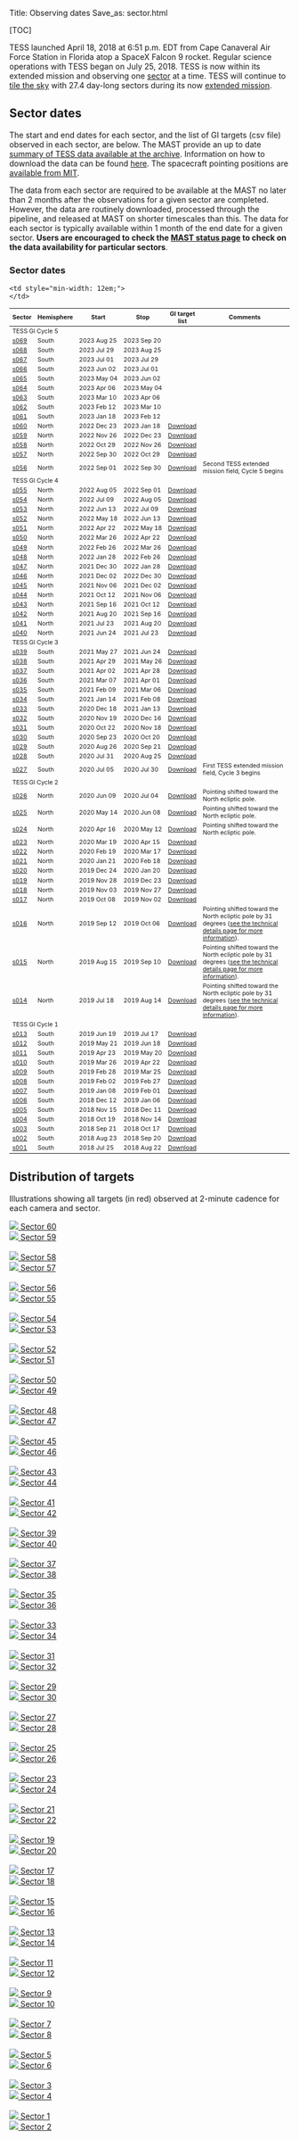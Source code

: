 Title: Observing dates
Save_as: sector.html

[TOC]

TESS launched April 18, 2018 at 6:51 p.m. EDT from Cape Canaveral Air Force Station in Florida atop a SpaceX Falcon 9 rocket. Regular science operations with TESS began on July 25, 2018. TESS is now within its extended mission and observing one [sector](primary.html#sky-coverage) at a time. TESS will continue to [tile the sky](extended.html#observing-strategy) with 27.4 day-long sectors during its now [extended mission](extended.html).

## Sector dates

The start and end dates for each sector, and the list of GI targets (csv file) observed in each sector, are below. The MAST provide an up to date [summary of TESS data available at the archive](https://outerspace.stsci.edu/display/TESS/TESS+Holdings+Available+by+MAST+Service).
Information on how to download the data can be found [here](data-access.html). The spacecraft pointing positions are [available from MIT](https://tess.mit.edu/observations/).

The data from each sector are required to be available at the MAST no later than 2 months after the observations for a given sector are completed. However, the data are routinely downloaded, processed through the pipeline, and released at MAST on shorter timescales than this. The data for each sector is typically available within 1 month of the end date for a given sector. <b>Users are encouraged to check the [MAST status page](https://outerspace.stsci.edu/display/TESS/TESS+Holdings+Available+by+MAST+Service) to check on the data availability for particular sectors</b>.

<div class="panel panel-primary">
  <div class="panel-heading">
    <h3 class="panel-title">Sector dates</h3>
  </div>
  <div class="panel-body">

  <table class="table table-striped table-hover" style="font-size: 0.77em;">
  <thead>
    <tr>
      <th style="vertical-align: middle;">Sector</th>
      <th style="vertical-align: middle;">Hemisphere</th>
      <th style="vertical-align: middle;">Start</th>
      <th style="vertical-align: middle;">Stop</th>
      <th style="vertical-align: middle;">GI target list</th>
      <!-- <th style="vertical-align: middle;" class="text-center">Release<br>notes</th> -->
      <th style="vertical-align: middle;">Comments</th>
    </tr>
  </thead>

 <tr>
  <td colspan="6">TESS GI Cycle 5</td>
 </tr>

 <tr>
    <td><a href="#s069">s069</a></td>
    <td>South</td>
    <td>2023&nbsp;Aug&nbsp;25</td>
    <td>2023&nbsp;Sep&nbsp;20</td>
    <td></td>
    <td style="min-width: 12em;">
    </td>
  </tr>

 <tr>
    <td><a href="#s068">s068</a></td>
    <td>South</td>
    <td>2023&nbsp;Jul&nbsp;29</td>
    <td>2023&nbsp;Aug&nbsp;25</td>
    <td></td>
    <td style="min-width: 12em;">
    </td>
  </tr>

 <tr>
    <td><a href="#s067">s067</a></td>
    <td>South</td>
    <td>2023&nbsp;Jul&nbsp;01</td>
    <td>2023&nbsp;Jul&nbsp;29</td>
    <td></td>
    <td style="min-width: 12em;">
    </td>
  </tr>

 <tr>
    <td><a href="#s066">s066</a></td>
    <td>South</td>
    <td>2023&nbsp;Jun&nbsp;02</td>
    <td>2023&nbsp;Jul&nbsp;01</td>
    <td></td>
    <td style="min-width: 12em;">
    </td>
  </tr>

<tr>
    <td><a href="#s065">s065</a></td>
    <td>South</td>
    <td>2023&nbsp;May&nbsp;04</td>
    <td>2023&nbsp;Jun&nbsp;02</td>
    <td></td>
    <td style="min-width: 12em;">
    </td>
  </tr>

 <tr>
    <td><a href="#s064">s064</a></td>
    <td>South</td>
    <td>2023&nbsp;Apr&nbsp;06</td>
    <td>2023&nbsp;May&nbsp;04</td>
    <td></td>
    <td style="min-width: 12em;">
    </td>
  </tr>

 <tr>
    <td><a href="#s063">s063</a></td>
    <td>South</td>
    <td>2023&nbsp;Mar&nbsp;10</td>
    <td>2023&nbsp;Apr&nbsp;06</td>
    <td></td>
    <td style="min-width: 12em;">
    </td>
  </tr>

 <tr>
    <td><a href="#s062">s062</a></td>
    <td>South</td>
    <td>2023&nbsp;Feb&nbsp;12</td>
    <td>2023&nbsp;Mar&nbsp;10</td>
    <td></td>
    <td style="min-width: 12em;">
    </td>
  </tr>

 <tr>
    <td><a href="#s061">s061</a></td>
    <td>South</td>
    <td>2023&nbsp;Jan&nbsp;18</td>
    <td>2023&nbsp;Feb&nbsp;12</td>
    <td></td>
    <td style="min-width: 12em;">
    </td>
  </tr>

 <tr>
    <td><a href="#s060">s060</a></td>
    <td>North</td>
    <td>2022&nbsp;Dec&nbsp;23</td>
    <td>2023&nbsp;Jan&nbsp;18</td>
    <td><a href='data/target_lists/sector060_targets_lists/GI_S060.csv'>Download</a></td>
    <td style="min-width: 12em;">
    </td>
  </tr>

 <tr>
    <td><a href="#s059">s059</a></td>
    <td>North</td>
    <td>2022&nbsp;Nov&nbsp;26</td>
    <td>2022&nbsp;Dec&nbsp;23</td>
   <td><a href='data/target_lists/sector059_targets_lists/GI_S059.csv'>Download</a></td>
    <td style="min-width: 12em;">
    </td>
  </tr>

 <tr>
    <td><a href="#s058">s058</a></td>
    <td>North</td>
    <td>2022&nbsp;Oct&nbsp;29</td>
    <td>2022&nbsp;Nov&nbsp;26</td>
    <td><a href='data/target_lists/sector058_targets_lists/GI_S058.csv'>Download</a></td>
    <td style="min-width: 12em;">
    </td>
  </tr>

 <tr>
    <td><a href="#s057">s057</a></td>
    <td>North</td>
    <td>2022&nbsp;Sep&nbsp;30</td>
    <td>2022&nbsp;Oct&nbsp;29</td>
    <td><a href='data/target_lists/sector057_targets_lists/GI_S057.csv'>Download</a></td>
    <td style="min-width: 12em;">
    </td>
  </tr>

 <tr>
    <td><a href="#s056">s056</a></td>
    <td>North</td>
    <td>2022&nbsp;Sep&nbsp;01</td>
    <td>2022&nbsp;Sep&nbsp;30</td>
    <td><a href='data/target_lists/sector056_targets_lists/GI_S056.csv'>Download</a></td>
    <td style="min-width: 12em;">Second TESS extended mission field, Cycle 5 begins
    </td>
  </tr>

 <tr>
  <td colspan="6">TESS GI Cycle 4</td>
 </tr>
 
 <tr>
    <td><a href="#s055">s055</a></td>
    <td>North</td>
    <td>2022&nbsp;Aug&nbsp;05</td>
    <td>2022&nbsp;Sep&nbsp;01</td>
    <td><a href='data/target_lists/sector055_targets_lists/GI_S055.csv'>Download</a></td>
    <td style="min-width: 12em;">
    </td>
  </tr>

 <tr>
    <td><a href="#s054">s054</a></td>
    <td>North</td>
    <td>2022&nbsp;Jul&nbsp;09</td>
    <td>2022&nbsp;Aug&nbsp;05</td>
    <td><a href='data/target_lists/sector054_targets_lists/GI_S054.csv'>Download</a></td>
    <td style="min-width: 12em;">
    </td>
  </tr>

 <tr>
    <td><a href="#s053">s053</a></td>
    <td>North</td>
    <td>2022&nbsp;Jun&nbsp;13</td>
    <td>2022&nbsp;Jul&nbsp;09</td>
    <td><a href='data/target_lists/sector053_targets_lists/GI_S053.csv'>Download</a></td>
    <td style="min-width: 12em;">
    </td>
  </tr>

 <tr>
    <td><a href="#s052">s052</a></td>
    <td>North</td>
    <td>2022&nbsp;May&nbsp;18</td>
    <td>2022&nbsp;Jun&nbsp;13</td>
    <td><a href='data/target_lists/sector052_targets_lists/GI_S052.csv'>Download</a></td>
    <td style="min-width: 12em;">
    </td>
  </tr>

 <tr>
    <td><a href="#s051">s051</a></td>
    <td>North</td>
    <td>2022&nbsp;Apr&nbsp;22</td>
    <td>2022&nbsp;May&nbsp;18</td>
    <td><a href='data/target_lists/sector051_targets_lists/GI_S051.csv'>Download</a></td>
    <td style="min-width: 12em;">
    </td>
  </tr>


 <tr>
    <td><a href="#s050">s050</a></td>
    <td>North</td>
    <td>2022&nbsp;Mar&nbsp;26</td>
    <td>2022&nbsp;Apr&nbsp;22</td>
    <td><a href='data/target_lists/sector050_targets_lists/GI_S050.csv'>Download</a></td>
    <td style="min-width: 12em;">
    </td>
  </tr>

 <tr>
    <td><a href="#s049">s049</a></td>
    <td>North</td>
    <td>2022&nbsp;Feb&nbsp;26</td>
    <td>2022&nbsp;Mar&nbsp;26</td>
    <td><a href='data/target_lists/sector049_targets_lists/GI_S049.csv'>Download</a></td>
    <td style="min-width: 12em;">
    </td>
  </tr>
  
 <tr>
    <td><a href="#s048">s048</a></td>
    <td>North</td>
    <td>2022&nbsp;Jan&nbsp;28</td>
    <td>2022&nbsp;Feb&nbsp;26</td>
    <td><a href='data/target_lists/sector048_targets_lists/GI_S048.csv'>Download</a></td>
    <td style="min-width: 12em;">
    </td>
  </tr>

 <tr>
    <td><a href="#s047">s047</a></td>
    <td>North</td>
    <td>2021&nbsp;Dec&nbsp;30</td>
    <td>2022&nbsp;Jan&nbsp;28</td>
    <td><a href='data/target_lists/sector047_targets_lists/GI_S047.csv'>Download</a></td>
    <td style="min-width: 12em;">
    </td>
  </tr>

 <tr>
    <td><a href="#s046">s046</a></td>
    <td>North</td>
    <td>2021&nbsp;Dec&nbsp;02</td>
    <td>2022&nbsp;Dec&nbsp;30</td>
    <td><a href='data/target_lists/sector046_targets_lists/GI_S046.csv'>Download</a></td>
    <td style="min-width: 12em;">
    </td>
  </tr>
  
 <tr>
    <td><a href="#s045">s045</a></td>
    <td>North</td>
    <td>2021&nbsp;Nov&nbsp;06</td>
    <td>2021&nbsp;Dec&nbsp;02</td>
    <td><a href='data/target_lists/sector045_targets_lists/GI_S045.csv'>Download</a></td>
    <td style="min-width: 12em;">
    </td>
  </tr>

 <tr>
    <td><a href="#s044">s044</a></td>
    <td>North</td>
    <td>2021&nbsp;Oct&nbsp;12</td>
    <td>2021&nbsp;Nov&nbsp;06</td>
    <td><a href='data/target_lists/sector044_targets_lists/GI_S044.csv'>Download</a></td>
    <td style="min-width: 12em;">
    </td>
  </tr>

 <tr>
    <td><a href="#s043">s043</a></td>
    <td>North</td>
    <td>2021&nbsp;Sep&nbsp;16</td>
    <td>2021&nbsp;Oct&nbsp;12</td>
    <td><a href='data/target_lists/sector043_targets_lists/GI_S043.csv'>Download</a></td>
    <td style="min-width: 12em;">
    </td>
  </tr>

 <tr>
    <td><a href="#s042">s042</a></td>
    <td>North</td>
    <td>2021&nbsp;Aug&nbsp;20</td>
    <td>2021&nbsp;Sep&nbsp;16</td>
    <td><a href='data/target_lists/sector042_targets_lists/GI_S042.csv'>Download</a></td>
    <td style="min-width: 12em;">
    </td>
  </tr>

 <tr>
    <td><a href="#s041">s041</a></td>
    <td>North</td>
    <td>2021&nbsp;Jul&nbsp;23</td>
    <td>2021&nbsp;Aug&nbsp;20</td>
    <td><a href='data/target_lists/sector041_targets_lists/GI_S041.csv'>Download</a></td>
    <td style="min-width: 12em;">
    </td>
  </tr>


 <tr>
    <td><a href="#s040">s040</a></td>
    <td>North</td>
    <td>2021&nbsp;Jun&nbsp;24</td>
    <td>2021&nbsp;Jul&nbsp;23</td>
    <td><a href='data/target_lists/sector040_targets_lists/GI_S040.csv'>Download</a></td>
    <td style="min-width: 12em;">
    </td>
  </tr>


  <tr>
  <td colspan="6">TESS GI Cycle 3</td>
  </tr>

 <tr>
    <td><a href="#s039">s039</a></td>
    <td>South</td>
    <td>2021&nbsp;May&nbsp;27</td>
    <td>2021&nbsp;Jun&nbsp;24</td>
    <td><a href='data/target_lists/sector039_targets_lists/GI_S039.csv'>Download</a></td>
    <td style="min-width: 12em;">
    </td>
  </tr>

  <tr>
    <td><a href="#s038">s038</a></td>
    <td>South</td>
    <td>2021&nbsp;Apr&nbsp;29</td>
    <td>2021&nbsp;May&nbsp;26</td>
    <td><a href='data/target_lists/sector038_targets_lists/GI_S038.csv'>Download</a></td>
    <td style="min-width: 12em;">
    </td>
  </tr>

  <tr>
    <td><a href="#s037">s037</a></td>
    <td>South</td>
    <td>2021&nbsp;Apr&nbsp;02</td>
    <td>2021&nbsp;Apr&nbsp;28</td>
    <td><a href='data/target_lists/sector037_targets_lists/GI_S037.csv'>Download</a></td>
    <td style="min-width: 12em;">
    </td>
  </tr>

  <tr>
    <td><a href="#s036">s036</a></td>
    <td>South</td>
    <td>2021&nbsp;Mar&nbsp;07</td>
    <td>2021&nbsp;Apr&nbsp;01</td>
    <td><a href='data/target_lists/sector036_targets_lists/GI_S036.csv'>Download</a></td>
    <td style="min-width: 12em;">
    </td>
  </tr>

  <tr>
    <td><a href="#s035">s035</a></td>
    <td>South</td>
    <td>2021&nbsp;Feb&nbsp;09</td>
    <td>2021&nbsp;Mar&nbsp;06</td>
    <td><a href='data/target_lists/sector035_targets_lists/GI_S035.csv'>Download</a></td>
    <td style="min-width: 12em;">
    </td>
  </tr>

  <tr>
    <td><a href="#s034">s034</a></td>
    <td>South</td>
    <td>2021&nbsp;Jan&nbsp;14</td>
    <td>2021&nbsp;Feb&nbsp;08</td>
    <td><a href='data/target_lists/sector034_targets_lists/GI_S034.csv'>Download</a></td>
    <td style="min-width: 12em;">
    </td>
  </tr>

  <tr>
    <td><a href="#s033">s033</a></td>
    <td>South</td>
    <td>2020&nbsp;Dec&nbsp;18</td>
    <td>2021&nbsp;Jan&nbsp;13</td>
    <td><a href='data/target_lists/sector033_targets_lists/GI_S033.csv'>Download</a></td>
    <td style="min-width: 12em;">
    </td>
  </tr>

  <tr>
    <td><a href="#s032">s032</a></td>
    <td>South</td>
    <td>2020&nbsp;Nov&nbsp;19</td>
    <td>2020&nbsp;Dec&nbsp;16</td>
    <td><a href='data/target_lists/sector032_targets_lists/GI_S032.csv'>Download</a></td>
    <td style="min-width: 12em;">
    </td>
  </tr>

  <tr>
    <td><a href="#s031">s031</a></td>
    <td>South</td>
    <td>2020&nbsp;Oct&nbsp;22</td>
    <td>2020&nbsp;Nov&nbsp;18</td>
    <td><a href='data/target_lists/sector031_targets_lists/GI_S031.csv'>Download</a></td>
    <td style="min-width: 12em;">
    </td>
  </tr>

  <tr>
    <td><a href="#s030">s030</a></td>
    <td>South</td>
    <td>2020&nbsp;Sep&nbsp;23</td>
    <td>2020&nbsp;Oct&nbsp;20</td>
    <td><a href='data/target_lists/sector030_targets_lists/GI_S030.csv'>Download</a></td>
    <td style="min-width: 12em;">
    </td>
  </tr>

  <tr>
    <td><a href="#s029">s029</a></td>
    <td>South</td>
    <td>2020&nbsp;Aug&nbsp;26</td>
    <td>2020&nbsp;Sep&nbsp;21</td>
    <td><a href='data/target_lists/sector029_targets_lists/GI_S029.csv'>Download</a></td>
    <td style="min-width: 12em;">
    </td>
  </tr>

  <tr>
    <td><a href="#s028">s028</a></td>
    <td>South</td>
    <td>2020&nbsp;Jul&nbsp;31</td>
    <td>2020&nbsp;Aug&nbsp;25</td>
    <td><a href='data/target_lists/sector028_targets_lists/GI_S028.csv'>Download</a></td>
    <td style="min-width: 12em;">
    </td>
  </tr>

  <tr>
    <td><a href="#s027">s027</a></td>
    <td>South</td>
    <td>2020&nbsp;Jul&nbsp;05</td>
    <td>2020&nbsp;Jul&nbsp;30</td>
    <td><a href='data/target_lists/sector027_targets_lists/GI_S027.csv'>Download</a></td>
    <td style="min-width: 12em;">
      First TESS extended mission field, Cycle 3 begins
    </td>
  </tr>
 <tr>
  <td colspan="6">TESS GI Cycle 2</td>
 </tr>
  <tr>
    <td><a href="#s026">s026</a></td>
    <td>North</td>
    <td>2020&nbsp;Jun&nbsp;09</td>
    <td>2020&nbsp;Jul&nbsp;04</td>
    <td><a href='data/target_lists/sector026_targets_lists/GI_S026.csv'>Download</a></td>
    <td style="min-width: 12em;">Pointing shifted toward the North ecliptic pole.
    </td>
  </tr>

  <tr>
    <td><a href="#s025">s025</a></td>
    <td>North</td>
    <td>2020&nbsp;May&nbsp;14</td>
    <td>2020&nbsp;Jun&nbsp;08</td>
    <td><a href='data/target_lists/sector025_targets_lists/GI_S025.csv'>Download</a></td>
    <td style="min-width: 12em;">Pointing shifted toward the North ecliptic pole.
    </td>
  </tr>

  <tr>
    <td><a href="#s024">s024</a></td>
    <td>North</td>
    <td>2020&nbsp;Apr&nbsp;16</td>
    <td>2020&nbsp;May&nbsp;12</td>
    <td><a href='data/target_lists/sector024_targets_lists/GI_S024.csv'>Download</a></td>
    <td style="min-width: 12em;">Pointing shifted toward the North ecliptic pole.
    </td>
  </tr>

  <tr>
    <td><a href="#s023">s023</a></td>
    <td>North</td>
    <td>2020&nbsp;Mar&nbsp;19</td>
    <td>2020&nbsp;Apr&nbsp;15</td>
    <td><a href='data/target_lists/sector023_targets_lists/GI_S023.csv'>Download</a></td>
    <td style="min-width: 12em;">
    </td>
  </tr>

  <tr>
    <td><a href="#s022">s022</a></td>
    <td>North</td>
    <td>2020&nbsp;Feb&nbsp;19</td>
    <td>2020&nbsp;Mar&nbsp;17</td>
    <td><a href='data/target_lists/sector022_targets_lists/GI_S022.csv'>Download</a></td>
    <td style="min-width: 12em;">
    </td>
  </tr>

  <tr>
    <td><a href="#s021">s021</a></td>
    <td>North</td>
    <td>2020&nbsp;Jan&nbsp;21</td>
    <td>2020&nbsp;Feb&nbsp;18</td>
    <td><a href='data/target_lists/sector021_targets_lists/GI_S021.csv'>Download</a></td>
    <td style="min-width: 12em;">
    </td>
  </tr>

  <tr>
    <td><a href="#s020">s020</a></td>
    <td>North</td>
    <td>2019&nbsp;Dec&nbsp;24</td>
    <td>2020&nbsp;Jan&nbsp;20</td>
    <td><a href='data/target_lists/sector020_targets_lists/GI_S020.csv'>Download</a></td>
    <td style="min-width: 12em;">
    </td>
  </tr>

  <tr>
    <td><a href="#s019">s019</a></td>
    <td>North</td>
    <td>2019&nbsp;Nov&nbsp;28</td>
    <td>2019&nbsp;Dec&nbsp;23</td>
    <td><a href='data/target_lists/sector019_targets_lists/GI_S019.csv'>Download</a></td>
    <td style="min-width: 12em;">
    </td>
  </tr>

  <tr>
    <td><a href="#s018">s018</a></td>
    <td>North</td>
    <td>2019&nbsp;Nov&nbsp;03</td>
    <td>2019&nbsp;Nov&nbsp;27</td>
    <td><a href='data/target_lists/sector018_targets_lists/GI_S018.csv'>Download</a></td>
    <td style="min-width: 12em;">
    </td>
  </tr>

  <tr>
    <td><a href="#s017">s017</a></td>
    <td>North</td>
    <td>2019&nbsp;Oct&nbsp;08</td>
    <td>2019&nbsp;Nov&nbsp;02</td>
    <td><a href='data/target_lists/sector017_targets_lists/GI_S017.csv'>Download</a></td>
    <td style="min-width: 12em;">
    </td>
  </tr>

  <tr>
    <td><a href="#s016">s016</a></td>
    <td>North</td>
    <td>2019&nbsp;Sep&nbsp;12</td>
    <td>2019&nbsp;Oct&nbsp;06</td>
    <td><a href='data/target_lists/sector016_targets_lists/GI_S016.csv'>Download</a></td>
    <td style="min-width: 12em;">Pointing shifted toward the North ecliptic pole by 31 degrees (<a
    href=observing-technical.html>see the technical details page for more information</a>).
    </td>
  </tr>

  <tr>
    <td><a href="#s015">s015</a></td>
    <td>North</td>
    <td>2019&nbsp;Aug&nbsp;15</td>
    <td>2019&nbsp;Sep&nbsp;10</td>
    <td><a href='data/target_lists/sector015_targets_lists/GI_S015.csv'>Download</a></td>
    <td style="min-width: 12em;">Pointing shifted toward the North ecliptic pole by 31 degrees (<a
    href=observing-technical.html>see the technical details page for more information</a>).
    </td>
  </tr>

  <tr>
    <td><a href="#s014">s014</a></td>
    <td>North</td>
    <td>2019&nbsp;Jul&nbsp;18</td>
    <td>2019&nbsp;Aug&nbsp;14</td>
    <td><a href='data/target_lists/sector014_targets_lists/GI_S014.csv'>Download</a></td>
    <td style="min-width: 12em;">Pointing shifted toward the North ecliptic pole by 31 degrees (<a
    href=observing-technical.html>see the technical details page for more information</a>).
    </td>
  </tr>

 <tr>
  <td colspan="6">TESS GI Cycle 1</td>
 </tr>

  <tr>
    <td><a href="#s013">s013</a></td>
    <td>South</td>
    <td>2019&nbsp;Jun&nbsp;19</td>
    <td>2019&nbsp;Jul&nbsp;17</td>
    <td><a href='data/target_lists/sector013_targets_lists/GI_S013.csv'>Download</a></td>
    <td style="min-width: 12em;">
    </td>
  </tr>

  <tr>
    <td><a href="#s012">s012</a></td>
    <td>South</td>
    <td>2019&nbsp;May&nbsp;21</td>
    <td>2019&nbsp;Jun&nbsp;18</td>
    <td><a href='data/target_lists/sector012_targets_lists/GI_S012.csv'>Download</a></td>
    <td style="min-width: 12em;">
    </td>
  </tr>

  <tr>
    <td><a href="#s011">s011</a></td>
    <td>South</td>
    <td>2019&nbsp;Apr&nbsp;23</td>
    <td>2019&nbsp;May&nbsp;20</td>
    <td><a href='data/target_lists/sector011_targets_lists/GI_S011.csv'>Download</a></td>
    <td style="min-width: 12em;">
    </td>
  </tr>

  <tr>
    <td><a href="#s010">s010</a></td>
    <td>South</td>
    <td>2019&nbsp;Mar&nbsp;26</td>
    <td>2019&nbsp;Apr&nbsp;22</td>
    <td><a href='data/target_lists/sector010_targets_lists/GI_S010.csv'>Download</a></td>
    <td style="min-width: 12em;">
    </td>
  </tr>

  <tr>
    <td><a href="#s009">s009</a></td>
    <td>South</td>
    <td>2019&nbsp;Feb&nbsp;28</td>
    <td>2019&nbsp;Mar&nbsp;25</td>
    <td><a href='data/target_lists/sector009_targets_lists/GI_S009.csv'>Download</a></td>

    <td style="min-width: 12em;">
    </td>
  </tr>

  <tr>
    <td><a href="#s008">s008</a></td>
    <td>South</td>
    <td>2019&nbsp;Feb&nbsp;02</td>
    <td>2019&nbsp;Feb&nbsp;27</td>
    <td><a href='data/target_lists/sector008_targets_lists/GI_S008.csv'>Download</a></td>
    <td style="min-width: 12em;">
    </td>
  </tr>

  <tr>
    <td><a href="#s007">s007</a></td>
    <td>South</td>
    <td>2019&nbsp;Jan&nbsp;08</td>
    <td>2019&nbsp;Feb&nbsp;01</td>
    <td><a href='data/target_lists/sector007_targets_lists/GI_S007.csv'>Download</a></td>
    <td style="min-width: 12em;">
    </td>
  </tr>

  <tr>
    <td><a href="#s006">s006</a></td>
    <td>South</td>
    <td>2018&nbsp;Dec&nbsp;12</td>
    <td>2019&nbsp;Jan&nbsp;06</td>
    <td><a href='data/target_lists/sector006_targets_lists/GI_S006.csv'>Download</a></td>
    <td style="min-width: 12em;">
    </td>
  </tr>

  <tr>
    <td><a href="#s005">s005</a></td>
    <td>South</td>
    <td>2018&nbsp;Nov&nbsp;15</td>
    <td>2018&nbsp;Dec&nbsp;11</td>
    <td><a href='data/target_lists/sector005_targets_lists/GI_S005.csv'>Download</a></td>
    <td style="min-width: 12em;">
    </td>
  </tr>

  <tr>
    <td><a href="#s004">s004</a></td>
    <td>South</td>
    <td>2018&nbsp;Oct&nbsp;19</td>
    <td>2018&nbsp;Nov&nbsp;14</td>
    <td><a href='data/target_lists/sector004_targets_lists/GI_S004.csv'>Download</a></td>
    <td style="min-width: 12em;">
    </td>
  </tr>

  <tr>
    <td><a href="#s003">s003</a></td>
    <td>South</td>
    <td>2018&nbsp;Sep&nbsp;21</td>
    <td>2018&nbsp;Oct&nbsp;17</td>
    <td><a href='data/target_lists/sector003_targets_lists/GI_S003.csv'>Download</a></td>
    <td style="min-width: 12em;">
    </td>
  </tr>

  <tr>
    <td><a href="#s002">s002</a></td>
    <td>South</td>
    <td>2018&nbsp;Aug&nbsp;23</td>
    <td>2018&nbsp;Sep&nbsp;20</td>
    <td><a href='data/target_lists/sector002_targets_lists/GI_S002.csv'>Download</a></td>
    <td style="min-width: 12em;"></td>
  </tr>

  <tr>
    <td><a href="#s001">s001</a></td>
    <td>South</td>
    <td>2018&nbsp;Jul&nbsp;25</td>
    <td>2018&nbsp;Aug&nbsp;22</td>
    <td><a href='data/target_lists/sector001_targets_lists/GI_S001.csv'>Download</a></td>
    <td style="min-width: 12em;"></td>
  </tr>

  </table>
</div>
</div>


## Distribution of targets 
Illustrations showing all targets (in red) observed at 2-minute
cadence for each camera and sector.

<div class="row">
    <div class="col-md-6 text-center">
      <a href="images/sector-plots/sector-plots.060.jpeg">
        <img id="s060" src="images/sector-plots/" class="img-responsive">
        Sector 60
      </a>
    </div>
    <div class="col-md-6 text-center">
      <a href="images/sector-plots/sector-plots.059.jpeg">
        <img id="s059" src="images/sector-plots/sector-plots.059.jpeg" class="img-responsive">
        Sector 59
      </a>
    </div>
</div>
<br>
<div class="row">
    <div class="col-md-6 text-center">
      <a href="images/sector-plots/sector-plots.058.jpeg">
        <img id="s058" src="images/sector-plots/sector-plots.058.jpeg" class="img-responsive">
        Sector 58
      </a>
    </div>
    <div class="col-md-6 text-center">
      <a href="images/sector-plots/sector-plots.057.jpeg">
        <img id="s057" src="images/sector-plots/sector-plots.057.jpeg" class="img-responsive">
        Sector 57
      </a>
    </div>
</div>
<br>
<div class="row">
    <div class="col-md-6 text-center">
      <a href="images/sector-plots/sector-plots.056.jpeg">
        <img id="s056" src="images/sector-plots/sector-plots.056.jpeg" class="img-responsive">
        Sector 56
      </a>
    </div>
    <div class="col-md-6 text-center">
      <a href="images/sector-plots/sector-plots.055.jpeg">
        <img id="s055" src="images/sector-plots/sector-plots.055.jpeg" class="img-responsive">
        Sector 55
      </a>
    </div>
</div>
<br>
<div class="row">
    <div class="col-md-6 text-center">
      <a href="images/sector-plots/sector-plots.054.jpeg">
        <img id="s054" src="images/sector-plots/sector-plots.054.jpeg" class="img-responsive">
        Sector 54
      </a>
    </div>
    <div class="col-md-6 text-center">
      <a href="images/sector-plots/sector-plots.053.jpeg">
        <img id="s053" src="images/sector-plots/sector-plots.053.jpeg" class="img-responsive">
        Sector 53
      </a>
    </div>
</div>
<br>
<div class="row">
    <div class="col-md-6 text-center">
      <a href="images/sector-plots/sector-plots.052.jpeg">
        <img id="s052" src="images/sector-plots/sector-plots.052.jpeg" class="img-responsive">
        Sector 52
      </a>
    </div>
    <div class="col-md-6 text-center">
      <a href="images/sector-plots/sector-plots.051.jpeg">
        <img id="s051" src="images/sector-plots/sector-plots.051.jpeg" class="img-responsive">
        Sector 51
      </a>
    </div>
</div>
<br>
<div class="row">
    <div class="col-md-6 text-center">
      <a href="images/sector-plots/sector-plots.050.jpeg">
        <img id="s050" src="images/sector-plots/sector-plots.050.jpeg" class="img-responsive">
        Sector 50
      </a>
    </div>
    <div class="col-md-6 text-center">
      <a href="images/sector-plots/sector-plots.049.jpeg">
        <img id="s049" src="images/sector-plots/sector-plots.049.jpeg" class="img-responsive">
        Sector 49
      </a>
    </div>
</div>
<br>
<div class="row">
    <div class="col-md-6 text-center">
      <a href="images/sector-plots/sector-plots.048.jpeg">
        <img id="s048" src="images/sector-plots/sector-plots.048.jpeg" class="img-responsive">
        Sector 48
      </a>
    </div>
    <div class="col-md-6 text-center">
      <a href="images/sector-plots/sector-plots.047.jpeg">
        <img id="s047" src="images/sector-plots/sector-plots.047.jpeg" class="img-responsive">
        Sector 47
      </a>
    </div>
</div>
<br>
<div class="row">
    <div class="col-md-6 text-center">
      <a href="images/sector-plots/sector-plots.045.jpeg">
        <img id="s045" src="images/sector-plots/sector-plots.045.jpeg" class="img-responsive">
        Sector 45
      </a>
    </div>
    <div class="col-md-6 text-center">
      <a href="images/sector-plots/sector-plots.046.jpeg">
        <img id="s046" src="images/sector-plots/sector-plots.046.jpeg" class="img-responsive">
        Sector 46
      </a>
    </div>
</div>
<br>
<div class="row">
    <div class="col-md-6 text-center">
      <a href="images/sector-plots/sector-plots.043.jpeg">
        <img id="s043" src="images/sector-plots/sector-plots.043.jpeg" class="img-responsive">
        Sector 43
      </a>
    </div>
    <div class="col-md-6 text-center">
      <a href="images/sector-plots/sector-plots.044.jpeg">
        <img id="s044" src="images/sector-plots/sector-plots.044.jpeg" class="img-responsive">
        Sector 44
      </a>
    </div>
</div>
<br>
<div class="row">
    <div class="col-md-6 text-center">
      <a href="images/sector-plots/sector-plots.041.jpeg">
        <img id="s041" src="images/sector-plots/sector-plots.041.jpeg" class="img-responsive">
        Sector 41
      </a>
    </div>
    <div class="col-md-6 text-center">
      <a href="images/sector-plots/sector-plots.042.jpeg">
        <img id="s042" src="images/sector-plots/sector-plots.042.jpeg" class="img-responsive">
        Sector 42
      </a>
    </div>
</div>
<br>
<div class="row">
    <div class="col-md-6 text-center">
      <a href="images/sector-plots/sector-plots.039.jpeg">
        <img id="s039" src="images/sector-plots/sector-plots.039.jpeg" class="img-responsive">
        Sector 39
      </a>
    </div>
    <div class="col-md-6 text-center">
      <a href="images/sector-plots/sector-plots.040.jpeg">
        <img id="s040" src="images/sector-plots/sector-plots.040.jpeg" class="img-responsive">
        Sector 40
      </a>
    </div>
</div>
<br>
<div class="row">
    <div class="col-md-6 text-center">
      <a href="images/sector-plots/sector-plots.037.jpeg">
        <img id="s037" src="images/sector-plots/sector-plots.037.jpeg" class="img-responsive">
        Sector 37
      </a>
    </div>
    <div class="col-md-6 text-center">
      <a href="images/sector-plots/sector-plots.038.jpeg">
        <img id="s038" src="images/sector-plots/sector-plots.038.jpeg" class="img-responsive">
        Sector 38 
      </a>
    </div>
</div>
<br>
<div class="row">
    <div class="col-md-6 text-center">
      <a href="images/sector-plots/sector-plots.035.jpeg">
        <img id="s035" src="images/sector-plots/sector-plots.035.jpeg" class="img-responsive">
        Sector 35
      </a>
    </div>
    <div class="col-md-6 text-center">
      <a href="images/sector-plots/sector-plots.036.jpeg">
        <img id="s036" src="images/sector-plots/sector-plots.036.jpeg" class="img-responsive">
        Sector 36
      </a>
    </div>
</div>
<br>
<div class="row">
    <div class="col-md-6 text-center">
      <a href="images/sector-plots/sector-plots.033.jpeg">
        <img id="s033" src="images/sector-plots/sector-plots.033.jpeg" class="img-responsive">
        Sector 33
      </a>
    </div>
    <div class="col-md-6 text-center">
      <a href="images/sector-plots/sector-plots.034.jpeg">
        <img id="s034" src="images/sector-plots/sector-plots.034.jpeg" class="img-responsive">
        Sector 34
      </a>
    </div>
</div>
<br>
<div class="row">
    <div class="col-md-6 text-center">
      <a href="images/sector-plots/sector-plots.031.jpeg">
        <img id="s031" src="images/sector-plots/sector-plots.031.jpeg" class="img-responsive">
        Sector 31
      </a>
    </div>
    <div class="col-md-6 text-center">
      <a href="images/sector-plots/sector-plots.032.jpeg">
        <img id="s032" src="images/sector-plots/sector-plots.032.jpeg" class="img-responsive">
        Sector 32
      </a>
    </div>
</div>
<br>
<div class="row">
    <div class="col-md-6 text-center">
      <a href="images/sector-plots/sector-plots.029.jpeg">
        <img id="s029" src="images/sector-plots/sector-plots.029.jpeg" class="img-responsive">
        Sector 29
      </a>
    </div>
    <div class="col-md-6 text-center">
      <a href="images/sector-plots/sector-plots.030.jpeg">
        <img id="s030" src="images/sector-plots/sector-plots.030.jpeg" class="img-responsive">
        Sector 30
      </a>
    </div>
</div>
<br>
<div class="row">
    <div class="col-md-6 text-center">
      <a href="images/sector-plots/sector-plots.027.jpeg">
        <img id="s027" src="images/sector-plots/sector-plots.027.jpeg" class="img-responsive">
        Sector 27
      </a>
    </div>
    <div class="col-md-6 text-center">
      <a href="images/sector-plots/sector-plots.028.jpeg">
        <img id="s028" src="images/sector-plots/sector-plots.028.jpeg" class="img-responsive">
        Sector 28
      </a>
    </div>
</div>
<br>
<div class="row">
    <div class="col-md-6 text-center">
      <a href="images/sector-plots/sector-plots.025.jpeg">
        <img id="s025" src="images/sector-plots/sector-plots.025.jpeg" class="img-responsive">
        Sector 25
      </a>
    </div>
    <div class="col-md-6 text-center">
      <a href="images/sector-plots/sector-plots.026.jpeg">
        <img id="s026" src="images/sector-plots/sector-plots.026.jpeg" class="img-responsive">
        Sector 26
      </a>
    </div>
</div>
<br>
<div class="row">
    <div class="col-md-6 text-center">
      <a href="images/sector-plots/sector-plots.023.jpeg">
        <img id="s023" src="images/sector-plots/sector-plots.023.jpeg" class="img-responsive">
        Sector 23
      </a>
    </div>
    <div class="col-md-6 text-center">
      <a href="images/sector-plots/sector-plots.024.jpeg">
        <img id="s024" src="images/sector-plots/sector-plots.024.jpeg" class="img-responsive">
        Sector 24
      </a>
    </div>
</div>
<br>
<div class="row">
    <div class="col-md-6 text-center">
      <a href="images/sector-plots/sector-plots.021.jpeg">
        <img id="s021" src="images/sector-plots/sector-plots.021.jpeg" class="img-responsive">
        Sector 21
      </a>
    </div>
    <div class="col-md-6 text-center">
      <a href="images/sector-plots/sector-plots.022.jpeg">
        <img id="s022" src="images/sector-plots/sector-plots.022.jpeg" class="img-responsive">
        Sector 22
      </a>
    </div>
</div>
<br>
<div class="row">
    <div class="col-md-6 text-center">
      <a href="images/sector-plots/sector-plots.019.jpeg">
        <img id="s019" src="images/sector-plots/sector-plots.019.jpeg" class="img-responsive">
        Sector 19
      </a>
    </div>
    <div class="col-md-6 text-center">
      <a href="images/sector-plots/sector-plots.020.jpeg">
        <img id="s020" src="images/sector-plots/sector-plots.020.jpeg" class="img-responsive">
        Sector 20
      </a>
    </div>
</div>
<br>
<div class="row">
    <div class="col-md-6 text-center">
      <a href="images/sector-plots/sector-plots.017.jpeg">
        <img id="s017" src="images/sector-plots/sector-plots.017.jpeg" class="img-responsive">
        Sector 17
      </a>
    </div>
    <div class="col-md-6 text-center">
      <a href="images/sector-plots/sector-plots.018.jpeg">
        <img id="s018" src="images/sector-plots/sector-plots.018.jpeg" class="img-responsive">
        Sector 18
      </a>
    </div>
</div>
<br>
<div class="row">
    <div class="col-md-6 text-center">
      <a href="images/sector-plots/sector-plots.015.jpeg">
        <img id="s015" src="images/sector-plots/sector-plots.015.jpeg" class="img-responsive">
        Sector 15
      </a>
    </div>
    <div class="col-md-6 text-center">
      <a href="images/sector-plots/sector-plots.016.jpeg">
        <img id="s016" src="images/sector-plots/sector-plots.016.jpeg" class="img-responsive">
        Sector 16
      </a>
    </div>
</div>
<br>
<div class="row">
    <div class="col-md-6 text-center">
      <a href="images/sector-plots/sector-plots.013.jpeg">
        <img id="s013" src="images/sector-plots/sector-plots.013.jpeg" class="img-responsive">
        Sector 13
      </a>
    </div>
    <div class="col-md-6 text-center">
      <a href="images/sector-plots/sector-plots.014.jpeg">
        <img id="s014" src="images/sector-plots/sector-plots.014.jpeg" class="img-responsive">
        Sector 14
      </a>
    </div>
</div>
<br>
<div class="row">
    <div class="col-md-6 text-center">
      <a href="images/sector-plots/sector-plots.011.jpeg">
        <img id="s011" src="images/sector-plots/sector-plots.011.jpeg" class="img-responsive">
        Sector 11
      </a>
    </div>
    <div class="col-md-6 text-center">
      <a href="images/sector-plots/sector-plots.012.jpeg">
        <img id="s012" src="images/sector-plots/sector-plots.012.jpeg" class="img-responsive">
        Sector 12
      </a>
    </div>
</div>
<br>
<div class="row">
    <div class="col-md-6 text-center">
      <a href="images/sector-plots/sector-plots.009.jpeg">
        <img id="s009" src="images/sector-plots/sector-plots.009.jpeg" class="img-responsive">
        Sector 9
      </a>
    </div>
    <div class="col-md-6 text-center">
      <a href="images/sector-plots/sector-plots.010.jpeg">
        <img id="s010" src="images/sector-plots/sector-plots.010.jpeg" class="img-responsive">
        Sector 10
      </a>
    </div>
</div>
<br>
<div class="row">
    <div class="col-md-6 text-center">
      <a href="images/sector-plots/sector-plots.007.jpeg">
        <img id="s007" src="images/sector-plots/sector-plots.007.jpeg" class="img-responsive">
        Sector 7
      </a>
    </div>
    <div class="col-md-6 text-center">
      <a href="images/sector-plots/sector-plots.008.jpeg">
        <img id="s008" src="images/sector-plots/sector-plots.008.jpeg" class="img-responsive">
        Sector 8
      </a>
    </div>
</div>
<br>
<div class="row">
    <div class="col-md-6 text-center">
      <a href="images/sector-plots/sector-plots.005.jpeg">
        <img id="s005" src="images/sector-plots/sector-plots.005.jpeg" class="img-responsive">
        Sector 5
      </a>
    </div>
    <div class="col-md-6 text-center">
      <a href="images/sector-plots/sector-plots.006.jpeg">
        <img id="s006" src="images/sector-plots/sector-plots.006.jpeg" class="img-responsive">
        Sector 6
      </a>
    </div>
</div>
<br>
<div class="row">
    <div class="col-md-6 text-center">
      <a href="images/sector-plots/sector-plots.003.jpeg">
        <img id="s003" src="images/sector-plots/sector-plots.003.jpeg" class="img-responsive">
        Sector 3
      </a>
    </div>
    <div class="col-md-6 text-center">
      <a href="images/sector-plots/sector-plots.004.jpeg">
        <img id="s004" src="images/sector-plots/sector-plots.004.jpeg" class="img-responsive">
        Sector 4
      </a>
    </div>
</div>
<br>
<div class="row">
    <div class="col-md-6 text-center">
      <a href="images/sector-plots/sector-plots.001.jpeg">
        <img id="s001" src="images/sector-plots/sector-plots.001.jpeg" class="img-responsive">
        Sector 1
      </a>
    </div>
    <div class="col-md-6 text-center">
      <a href="images/sector-plots/sector-plots.002.jpeg">
        <img id="s002" src="images/sector-plots/sector-plots.002.jpeg" class="img-responsive">
        Sector 2
      </a>
    </div>
</div>
<br>


